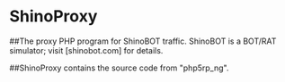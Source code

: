 # ShinoProxy
##The proxy PHP program for ShinoBOT traffic.
ShinoBOT is a BOT/RAT simulator; visit [shinobot.com] for details.

##ShinoProxy contains the source code from "php5rp_ng".

